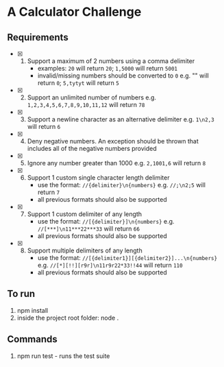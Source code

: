 # A Calculator Challenge

## Requirements

- [x] 1. Support a maximum of 2 numbers using a comma delimiter
      * examples: `20` will return `20`; `1,5000` will return `5001`
      * invalid/missing numbers should be converted to `0` e.g. "" will return `0`; `5,tytyt` will return `5`
- [x] 2. Support an unlimited number of numbers e.g. `1,2,3,4,5,6,7,8,9,10,11,12` will return `78`
- [x] 3. Support a newline character as an alternative delimiter e.g. `1\n2,3` will return `6`
- [x] 4. Deny negative numbers. An exception should be thrown that includes all of the negative numbers provided
- [x] 5. Ignore any number greater than 1000 e.g. `2,1001,6` will return `8`
- [x] 6. Support 1 custom single character length delimiter
      * use the format: `//{delimiter}\n{numbers}` e.g. `//;\n2;5` will return `7`
      * all previous formats should also be supported
- [x] 7. Support 1 custom delimiter of any length
      * use the format: `//[{delimiter}]\n{numbers}` e.g. `//[***]\n11***22***33` will return `66`
      * all previous formats should also be supported
- [x] 8. Support multiple delimiters of any length
      * use the format: `//[{delimiter1}][{delimiter2}]...\n{numbers}` e.g. `//[*][!!][r9r]\n11r9r22*33!!44` will return `110`
      * all previous formats should also be supported

## To run

1. npm install
2. inside the project root folder: node .

## Commands

1. npm run test - runs the test suite
